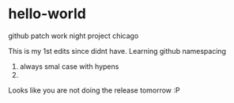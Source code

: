 hello-world
===========

github patch work night project chicago

This is my 1st edits since didnt have. 
Learning github  namespacing
1. always smal case with hypens
2. 

Looks like you are not doing the release tomorrow :P
